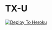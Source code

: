 # TX-U



<a href="https://heroku.com/deploy">
  <img src="https://www.herokucdn.com/deploy/button.svg" alt="Deploy To Heroku">
</a>
